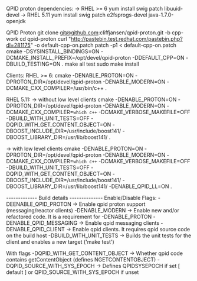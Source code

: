 QPID proton dependencies:
-> RHEL >= 6
 yum install swig patch libuuid-devel
-> RHEL 5.11
 yum install swig patch e2fsprogs-devel java-1.7.0-openjdk
     
QPID Proton
git clone git@github.com:cliffjansen/qpid-proton.git -b cpp-work
cd qpid-proton
curl "http://pastebin.test.redhat.com/pastebin.php?dl=281175" -o default-cpp-on.patch
patch -p1 < default-cpp-on.patch
cmake -DSYSINSTALL_BINDINGS=ON -DCMAKE_INSTALL_PREFIX=/opt/devel/qpid-proton -DDEFAULT_CPP=ON -DBUILD_TESTING=ON .
make all test
sudo make install
     
Clients:
RHEL >= 6:
cmake -DENABLE_PROTON=ON -DPROTON_DIR=/opt/devel/qpid-proton -DENABLE_MODERN=ON -DCMAKE_CXX_COMPILER=/usr/bin/c++ .
     
RHEL 5.11:
-> without low level clients
cmake -DENABLE_PROTON=ON -DPROTON_DIR=/opt/devel/qpid-proton -DENABLE_MODERN=ON -DCMAKE_CXX_COMPILER=`which c++` -DCMAKE_VERBOSE_MAKEFILE=OFF -DBUILD_WITH_UNIT_TESTS=OFF -DQPID_WITH_GET_CONTENT_OBJECT=ON -DBOOST_INCLUDE_DIR=/usr/include/boost141/ -DBOOST_LIBRARY_DIR=/usr/lib/boost141/ .

-> with low level clients
cmake -DENABLE_PROTON=ON -DPROTON_DIR=/opt/devel/qpid-proton -DENABLE_MODERN=ON -DCMAKE_CXX_COMPILER=`which c++` -DCMAKE_VERBOSE_MAKEFILE=OFF -DBUILD_WITH_UNIT_TESTS=OFF -DQPID_WITH_GET_CONTENT_OBJECT=ON -DBOOST_INCLUDE_DIR=/usr/include/boost141/ -DBOOST_LIBRARY_DIR=/usr/lib/boost141/ -DENABLE_QPID_LL=ON .

------------- Build details --------------
Enable/Disable Flags:
-DEENABLE_QPID_PROTON -> Enable qpid proton support (messaging/reactor clients)
-DENABLE_MODERN -> Enable new and/or refactored code. It is a requirement for -DENABLE_PROTON
-DENABLE_QPID_MESSAGING -> Enable qpid messaging clients
-DENABLE_QPID_CLIENT -> Enable qpid clients. It requires qpid source code on the build host
-DBUILD_WITH_UNIT_TESTS -> Builds the unit tests for the client and enables a new target ('make test')

With flags
-DQPID_WITH_GET_CONTENT_OBJECT -> Whether qpid code contains getContentObject (defines NGETCONTENTOBJECT)
-DQPID_SOURCE_WITH_SYS_EPOCH -> Defines QPIDSYSEPOCH if set [ default ] or QPID_SOURCE_WITH_SYS_EPOCH if unset
